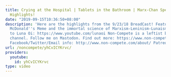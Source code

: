 ```yaml
---
title: Crying at the Hospital | Tablets in the Bathroom | Marx-Chan Speaks Out | BreadCast
  Highlights!
date: "2019-09-15T10:36:50+08:00"
description: 'Here are the highlights from the 9/23/18 BreadCast! Featuring a Wrecked
  McDonald''s Meme and the immortal science of Marxism-Leninism-Lunaism! Subscribe
  to Luna Oi: https://www.youtube.com/lunaoi Non-Compete is a leftist blog and YouTube
  channel. Follow me on Mastodon. Find out more: https://www.non-compete.com/its-time-...
  Facebook/Twitter/Email info: http://www.non-compete.com/about/ Patreon: https://www.patreon.com/noncompete'
url: /noncompete/yhCvICYKrvc/
providers:
  youtube:
    id: yhCvICYKrvc
type: video
---
```

